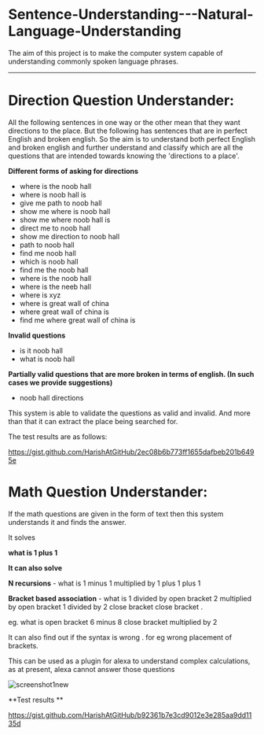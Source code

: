 # Sentence-Understanding---Natural-Language-Understanding

The aim of this project is to make the computer system capable of understanding commonly spoken language phrases.
____ 

Direction Question Understander:
===
All the following sentences in one way or the other mean that they want directions to the place.
But the following has sentences that are in perfect English and broken english.
So the aim is to understand both perfect English and broken english and further understand and classify which 
are all the questions that are intended towards knowing the 'directions to a place'.

**Different forms of asking for directions**

* where is the noob hall
* where is noob hall is
* give me path to noob hall
* show me where is noob hall
* show me where noob hall is
* direct me to noob hall
* show me direction to noob hall
* path to noob hall
* find me noob hall
* which is noob hall
* find me the noob hall
* where is the noob hall
* where is the neeb hall
* where is xyz
* where is great wall of china
* where great wall of china is
* find me where great wall of china is

**Invalid questions**

* is it noob hall
* what is noob hall

**Partially valid questions that are more broken in terms of english. (In such cases we provide suggestions)**

* noob hall directions

This system is able to validate the questions as valid and invalid. And more than that it can extract the place being
searched for.

The test results are as follows:

https://gist.github.com/HarishAtGitHub/2ec08b6b773ff1655dafbeb201b6495e


Math Question Understander:
===

If the math questions are given in the form of text then this system understands it and finds the answer.

It solves

**what is 1 plus 1**

**It can also solve**

**N recursions** - what is 1 minus 1 multiplied by 1 plus 1 plus 1

**Bracket based association** - what is 1 divided by open bracket 2 multiplied by open bracket 1 divided by 2 close bracket close bracket .

eg. what is open bracket 6 minus 8 close bracket multiplied by 2

It can also find out if the syntax is wrong . for eg wrong placement of brackets.


This can be used as a plugin for alexa to understand complex calculations, as at present, alexa cannot answer those questions

![screenshot1new](https://cloud.githubusercontent.com/assets/5524260/21380604/4c18bd1e-c70b-11e6-8469-0e6f93d94d64.png)

**Test results **

https://gist.github.com/HarishAtGitHub/b92361b7e3cd9012e3e285aa9dd1135d



